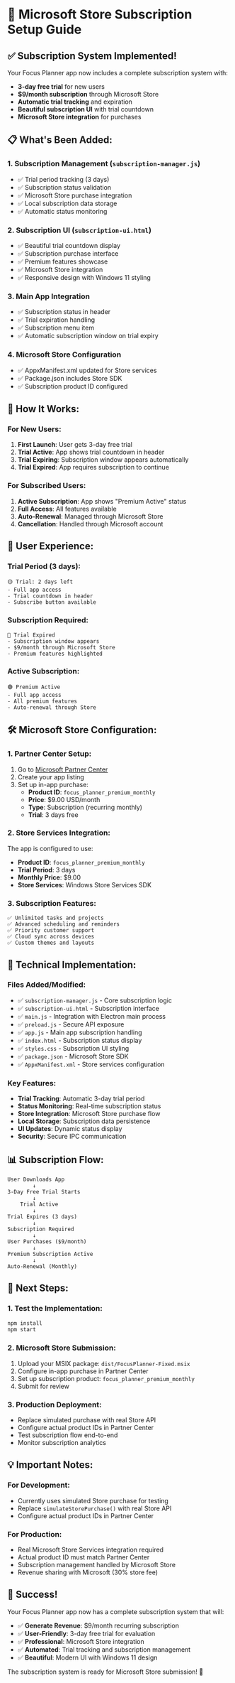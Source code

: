 # 🎯 Microsoft Store Subscription Setup Guide

## ✅ **Subscription System Implemented!**

Your Focus Planner app now includes a complete subscription system with:

- **3-day free trial** for new users
- **$9/month subscription** through Microsoft Store
- **Automatic trial tracking** and expiration
- **Beautiful subscription UI** with trial countdown
- **Microsoft Store integration** for purchases

## 📋 **What's Been Added:**

### **1. Subscription Management (`subscription-manager.js`)**
- ✅ Trial period tracking (3 days)
- ✅ Subscription status validation
- ✅ Microsoft Store purchase integration
- ✅ Local subscription data storage
- ✅ Automatic status monitoring

### **2. Subscription UI (`subscription-ui.html`)**
- ✅ Beautiful trial countdown display
- ✅ Subscription purchase interface
- ✅ Premium features showcase
- ✅ Microsoft Store integration
- ✅ Responsive design with Windows 11 styling

### **3. Main App Integration**
- ✅ Subscription status in header
- ✅ Trial expiration handling
- ✅ Subscription menu item
- ✅ Automatic subscription window on trial expiry

### **4. Microsoft Store Configuration**
- ✅ AppxManifest.xml updated for Store services
- ✅ Package.json includes Store SDK
- ✅ Subscription product ID configured

## 🚀 **How It Works:**

### **For New Users:**
1. **First Launch**: User gets 3-day free trial
2. **Trial Active**: App shows trial countdown in header
3. **Trial Expiring**: Subscription window appears automatically
4. **Trial Expired**: App requires subscription to continue

### **For Subscribed Users:**
1. **Active Subscription**: App shows "Premium Active" status
2. **Full Access**: All features available
3. **Auto-Renewal**: Managed through Microsoft Store
4. **Cancellation**: Handled through Microsoft account

## 📱 **User Experience:**

### **Trial Period (3 days):**
```
🟡 Trial: 2 days left
- Full app access
- Trial countdown in header
- Subscribe button available
```

### **Subscription Required:**
```
🔴 Trial Expired
- Subscription window appears
- $9/month through Microsoft Store
- Premium features highlighted
```

### **Active Subscription:**
```
🟢 Premium Active
- Full app access
- All premium features
- Auto-renewal through Store
```

## 🛠 **Microsoft Store Configuration:**

### **1. Partner Center Setup:**
1. Go to [Microsoft Partner Center](https://partner.microsoft.com/)
2. Create your app listing
3. Set up in-app purchase:
   - **Product ID**: `focus_planner_premium_monthly`
   - **Price**: $9.00 USD/month
   - **Type**: Subscription (recurring monthly)
   - **Trial**: 3 days free

### **2. Store Services Integration:**
The app is configured to use:
- **Product ID**: `focus_planner_premium_monthly`
- **Trial Period**: 3 days
- **Monthly Price**: $9.00
- **Store Services**: Windows Store Services SDK

### **3. Subscription Features:**
```
✅ Unlimited tasks and projects
✅ Advanced scheduling and reminders  
✅ Priority customer support
✅ Cloud sync across devices
✅ Custom themes and layouts
```

## 🔧 **Technical Implementation:**

### **Files Added/Modified:**
- ✅ `subscription-manager.js` - Core subscription logic
- ✅ `subscription-ui.html` - Subscription interface
- ✅ `main.js` - Integration with Electron main process
- ✅ `preload.js` - Secure API exposure
- ✅ `app.js` - Main app subscription handling
- ✅ `index.html` - Subscription status display
- ✅ `styles.css` - Subscription UI styling
- ✅ `package.json` - Microsoft Store SDK
- ✅ `AppxManifest.xml` - Store services configuration

### **Key Features:**
- **Trial Tracking**: Automatic 3-day trial period
- **Status Monitoring**: Real-time subscription status
- **Store Integration**: Microsoft Store purchase flow
- **Local Storage**: Subscription data persistence
- **UI Updates**: Dynamic status display
- **Security**: Secure IPC communication

## 📊 **Subscription Flow:**

```
User Downloads App
        ↓
3-Day Free Trial Starts
        ↓
    Trial Active
        ↓
Trial Expires (3 days)
        ↓
Subscription Required
        ↓
User Purchases ($9/month)
        ↓
Premium Subscription Active
        ↓
Auto-Renewal (Monthly)
```

## 🎯 **Next Steps:**

### **1. Test the Implementation:**
```bash
npm install
npm start
```

### **2. Microsoft Store Submission:**
1. Upload your MSIX package: `dist/FocusPlanner-Fixed.msix`
2. Configure in-app purchase in Partner Center
3. Set up subscription product: `focus_planner_premium_monthly`
4. Submit for review

### **3. Production Deployment:**
- Replace simulated purchase with real Store API
- Configure actual product IDs in Partner Center
- Test subscription flow end-to-end
- Monitor subscription analytics

## 💡 **Important Notes:**

### **For Development:**
- Currently uses simulated Store purchase for testing
- Replace `simulateStorePurchase()` with real Store API
- Configure actual product IDs in Partner Center

### **For Production:**
- Real Microsoft Store Services integration required
- Actual product ID must match Partner Center
- Subscription management handled by Microsoft Store
- Revenue sharing with Microsoft (30% store fee)

## 🎉 **Success!**

Your Focus Planner app now has a complete subscription system that will:

- ✅ **Generate Revenue**: $9/month recurring subscription
- ✅ **User-Friendly**: 3-day free trial for evaluation
- ✅ **Professional**: Microsoft Store integration
- ✅ **Automated**: Trial tracking and subscription management
- ✅ **Beautiful**: Modern UI with Windows 11 design

The subscription system is ready for Microsoft Store submission! 🚀




